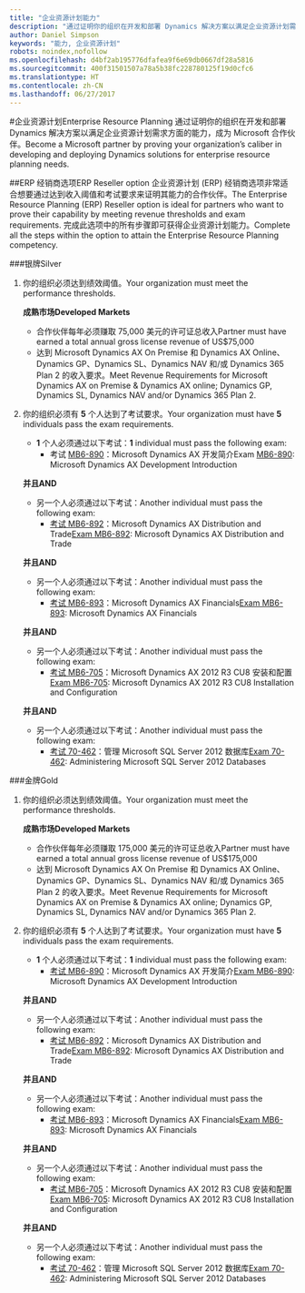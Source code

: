 ```yaml
---
title: "企业资源计划能力"
description: "通过证明你的组织在开发和部署 Dynamics 解决方案以满足企业资源计划需求方面的能力，成为 Microsoft 合作伙伴。"
author: Daniel Simpson
keywords: "能力, 企业资源计划"
robots: noindex,nofollow
ms.openlocfilehash: d4bf2ab195776dfafea9f6e69db0667df28a5816
ms.sourcegitcommit: 400f31501507a78a5b38fc228780125f19d0cfc6
ms.translationtype: HT
ms.contentlocale: zh-CN
ms.lasthandoff: 06/27/2017
---
```

#<a name="enterprise-resource-planning"></a><span data-ttu-id="ea4dc-104">企业资源计划</span><span class="sxs-lookup"><span data-stu-id="ea4dc-104">Enterprise Resource Planning</span></span> 
<span data-ttu-id="ea4dc-105">通过证明你的组织在开发和部署 Dynamics 解决方案以满足企业资源计划需求方面的能力，成为 Microsoft 合作伙伴。</span><span class="sxs-lookup"><span data-stu-id="ea4dc-105">Become a Microsoft partner by proving your organization’s caliber in developing and deploying Dynamics solutions for enterprise resource planning needs.</span></span>

##<a name="erp-reseller-option"></a><span data-ttu-id="ea4dc-106">ERP 经销商选项</span><span class="sxs-lookup"><span data-stu-id="ea4dc-106">ERP Reseller option</span></span>
<span data-ttu-id="ea4dc-107">企业资源计划 (ERP) 经销商选项非常适合想要通过达到收入阈值和考试要求来证明其能力的合作伙伴。</span><span class="sxs-lookup"><span data-stu-id="ea4dc-107">The Enterprise Resource Planning (ERP) Reseller option is ideal for partners who want to prove their capability by meeting revenue thresholds and exam requirements.</span></span> <span data-ttu-id="ea4dc-108">完成此选项中的所有步骤即可获得企业资源计划能力。</span><span class="sxs-lookup"><span data-stu-id="ea4dc-108">Complete all the steps within the option to attain the Enterprise Resource Planning competency.</span></span>

###<a name="silver"></a><span data-ttu-id="ea4dc-109">银牌</span><span class="sxs-lookup"><span data-stu-id="ea4dc-109">Silver</span></span>

1. <span data-ttu-id="ea4dc-110">你的组织必须达到绩效阈值。</span><span class="sxs-lookup"><span data-stu-id="ea4dc-110">Your organization must meet the performance thresholds.</span></span>

    **<span data-ttu-id="ea4dc-111">成熟市场</span><span class="sxs-lookup"><span data-stu-id="ea4dc-111">Developed Markets</span></span>**
    - <span data-ttu-id="ea4dc-112">合作伙伴每年必须赚取 75,000 美元的许可证总收入</span><span class="sxs-lookup"><span data-stu-id="ea4dc-112">Partner must have earned a total annual gross license revenue of US$75,000</span></span>
    - <span data-ttu-id="ea4dc-113">达到 Microsoft Dynamics AX On Premise 和 Dynamics AX Online、Dynamics GP、Dynamics SL、Dynamics NAV 和/或 Dynamics 365 Plan 2 的收入要求。</span><span class="sxs-lookup"><span data-stu-id="ea4dc-113">Meet Revenue Requirements for Microsoft Dynamics AX on Premise & Dynamics AX online; Dynamics GP, Dynamics SL, Dynamics NAV and/or Dynamics 365 Plan 2.</span></span>  
  
2. <span data-ttu-id="ea4dc-114">你的组织必须有 **5** 个人达到了考试要求。</span><span class="sxs-lookup"><span data-stu-id="ea4dc-114">Your organization must have **5** individuals pass the exam requirements.</span></span>

    - <span data-ttu-id="ea4dc-115">**1** 个人必须通过以下考试：</span><span class="sxs-lookup"><span data-stu-id="ea4dc-115">**1** individual must pass the following exam:</span></span>
        - <span data-ttu-id="ea4dc-116">考试 [MB6-890](https://www.microsoft.com/en-us/learning/exam-mb6-890.aspx)：Microsoft Dynamics AX 开发简介</span><span class="sxs-lookup"><span data-stu-id="ea4dc-116">Exam [MB6-890](https://www.microsoft.com/en-us/learning/exam-mb6-890.aspx): Microsoft Dynamics AX Development Introduction</span></span>

    **<span data-ttu-id="ea4dc-117">并且</span><span class="sxs-lookup"><span data-stu-id="ea4dc-117">AND</span></span>**

    - <span data-ttu-id="ea4dc-118">另一个人必须通过以下考试：</span><span class="sxs-lookup"><span data-stu-id="ea4dc-118">Another individual must pass the following exam:</span></span>
        - <span data-ttu-id="ea4dc-119">[考试 MB6-892](https://www.microsoft.com/en-us/learning/exam-mb6-892.aspx)：Microsoft Dynamics AX Distribution and Trade</span><span class="sxs-lookup"><span data-stu-id="ea4dc-119">[Exam MB6-892](https://www.microsoft.com/en-us/learning/exam-mb6-892.aspx): Microsoft Dynamics AX Distribution and Trade</span></span>

    **<span data-ttu-id="ea4dc-120">并且</span><span class="sxs-lookup"><span data-stu-id="ea4dc-120">AND</span></span>**

    - <span data-ttu-id="ea4dc-121">另一个人必须通过以下考试：</span><span class="sxs-lookup"><span data-stu-id="ea4dc-121">Another individual must pass the following exam:</span></span>
        - <span data-ttu-id="ea4dc-122">[考试 MB6-893](https://www.microsoft.com/en-us/learning/exam-mb6-893.aspx)：Microsoft Dynamics AX Financials</span><span class="sxs-lookup"><span data-stu-id="ea4dc-122">[Exam MB6-893](https://www.microsoft.com/en-us/learning/exam-mb6-893.aspx): Microsoft Dynamics AX Financials</span></span>

    **<span data-ttu-id="ea4dc-123">并且</span><span class="sxs-lookup"><span data-stu-id="ea4dc-123">AND</span></span>**

    - <span data-ttu-id="ea4dc-124">另一个人必须通过以下考试：</span><span class="sxs-lookup"><span data-stu-id="ea4dc-124">Another individual must pass the following exam:</span></span>
        - <span data-ttu-id="ea4dc-125">[考试 MB6-705](https://www.microsoft.com/en-us/learning/exam-mb6-705.aspx)：Microsoft Dynamics AX 2012 R3 CU8 安装和配置</span><span class="sxs-lookup"><span data-stu-id="ea4dc-125">[Exam MB6-705](https://www.microsoft.com/en-us/learning/exam-mb6-705.aspx): Microsoft Dynamics AX 2012 R3 CU8 Installation and Configuration</span></span>

    **<span data-ttu-id="ea4dc-126">并且</span><span class="sxs-lookup"><span data-stu-id="ea4dc-126">AND</span></span>**

    - <span data-ttu-id="ea4dc-127">另一个人必须通过以下考试：</span><span class="sxs-lookup"><span data-stu-id="ea4dc-127">Another individual must pass the following exam:</span></span>
        - <span data-ttu-id="ea4dc-128">[考试 70-462](https://www.microsoft.com/en-us/learning/exam-70-462.aspx)：管理 Microsoft SQL Server 2012 数据库</span><span class="sxs-lookup"><span data-stu-id="ea4dc-128">[Exam 70-462](https://www.microsoft.com/en-us/learning/exam-70-462.aspx): Administering Microsoft SQL Server 2012 Databases</span></span>

###<a name="gold"></a><span data-ttu-id="ea4dc-129">金牌</span><span class="sxs-lookup"><span data-stu-id="ea4dc-129">Gold</span></span>

1. <span data-ttu-id="ea4dc-130">你的组织必须达到绩效阈值。</span><span class="sxs-lookup"><span data-stu-id="ea4dc-130">Your organization must meet the performance thresholds.</span></span>

    **<span data-ttu-id="ea4dc-131">成熟市场</span><span class="sxs-lookup"><span data-stu-id="ea4dc-131">Developed Markets</span></span>**
    - <span data-ttu-id="ea4dc-132">合作伙伴每年必须赚取 175,000 美元的许可证总收入</span><span class="sxs-lookup"><span data-stu-id="ea4dc-132">Partner must have earned a total annual gross license revenue of US$175,000</span></span>
    - <span data-ttu-id="ea4dc-133">达到 Microsoft Dynamics AX On Premise 和 Dynamics AX Online、Dynamics GP、Dynamics SL、Dynamics NAV 和/或 Dynamics 365 Plan 2 的收入要求。</span><span class="sxs-lookup"><span data-stu-id="ea4dc-133">Meet Revenue Requirements for Microsoft Dynamics AX on Premise & Dynamics AX online; Dynamics GP, Dynamics SL, Dynamics NAV and/or Dynamics 365 Plan 2.</span></span>  
  
2. <span data-ttu-id="ea4dc-134">你的组织必须有 **5** 个人达到了考试要求。</span><span class="sxs-lookup"><span data-stu-id="ea4dc-134">Your organization must have **5** individuals pass the exam requirements.</span></span>

    - <span data-ttu-id="ea4dc-135">**1** 个人必须通过以下考试：</span><span class="sxs-lookup"><span data-stu-id="ea4dc-135">**1** individual must pass the following exam:</span></span>
        - <span data-ttu-id="ea4dc-136">[考试 MB6-890](https://www.microsoft.com/en-us/learning/exam-mb6-890.aspx)：Microsoft Dynamics AX 开发简介</span><span class="sxs-lookup"><span data-stu-id="ea4dc-136">[Exam MB6-890](https://www.microsoft.com/en-us/learning/exam-mb6-890.aspx): Microsoft Dynamics AX Development Introduction</span></span>

    **<span data-ttu-id="ea4dc-137">并且</span><span class="sxs-lookup"><span data-stu-id="ea4dc-137">AND</span></span>**

    - <span data-ttu-id="ea4dc-138">另一个人必须通过以下考试：</span><span class="sxs-lookup"><span data-stu-id="ea4dc-138">Another individual must pass the following exam:</span></span>
        - <span data-ttu-id="ea4dc-139">[考试 MB6-892](https://www.microsoft.com/en-us/learning/exam-mb6-892.aspx)：Microsoft Dynamics AX Distribution and Trade</span><span class="sxs-lookup"><span data-stu-id="ea4dc-139">[Exam MB6-892](https://www.microsoft.com/en-us/learning/exam-mb6-892.aspx): Microsoft Dynamics AX Distribution and Trade</span></span>

    **<span data-ttu-id="ea4dc-140">并且</span><span class="sxs-lookup"><span data-stu-id="ea4dc-140">AND</span></span>**

    - <span data-ttu-id="ea4dc-141">另一个人必须通过以下考试：</span><span class="sxs-lookup"><span data-stu-id="ea4dc-141">Another individual must pass the following exam:</span></span>
        - <span data-ttu-id="ea4dc-142">[考试 MB6-893](https://www.microsoft.com/en-us/learning/exam-mb6-893.aspx)：Microsoft Dynamics AX Financials</span><span class="sxs-lookup"><span data-stu-id="ea4dc-142">[Exam MB6-893](https://www.microsoft.com/en-us/learning/exam-mb6-893.aspx): Microsoft Dynamics AX Financials</span></span>

    **<span data-ttu-id="ea4dc-143">并且</span><span class="sxs-lookup"><span data-stu-id="ea4dc-143">AND</span></span>**

    - <span data-ttu-id="ea4dc-144">另一个人必须通过以下考试：</span><span class="sxs-lookup"><span data-stu-id="ea4dc-144">Another individual must pass the following exam:</span></span>
        - <span data-ttu-id="ea4dc-145">[考试 MB6-705](https://www.microsoft.com/en-us/learning/exam-mb6-705.aspx)：Microsoft Dynamics AX 2012 R3 CU8 安装和配置</span><span class="sxs-lookup"><span data-stu-id="ea4dc-145">[Exam MB6-705](https://www.microsoft.com/en-us/learning/exam-mb6-705.aspx): Microsoft Dynamics AX 2012 R3 CU8 Installation and Configuration</span></span>

    **<span data-ttu-id="ea4dc-146">并且</span><span class="sxs-lookup"><span data-stu-id="ea4dc-146">AND</span></span>**

    - <span data-ttu-id="ea4dc-147">另一个人必须通过以下考试：</span><span class="sxs-lookup"><span data-stu-id="ea4dc-147">Another individual must pass the following exam:</span></span>
        - <span data-ttu-id="ea4dc-148">[考试 70-462](https://www.microsoft.com/en-us/learning/exam-70-462.aspx)：管理 Microsoft SQL Server 2012 数据库</span><span class="sxs-lookup"><span data-stu-id="ea4dc-148">[Exam 70-462](https://www.microsoft.com/en-us/learning/exam-70-462.aspx): Administering Microsoft SQL Server 2012 Databases</span></span>



